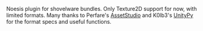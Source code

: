 Noesis plugin for shovelware bundles. Only Texture2D support for now, with limited formats.
Many thanks to Perfare's [AssetStudio](https://github.com/Perfare/AssetStudio) and  K0lb3's [UnityPy](https://github.com/K0lb3/UnityPy) for the format specs and useful functions.
